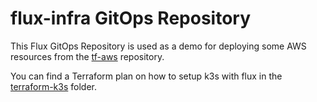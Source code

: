# flux-infra GitOps Repository

This Flux GitOps Repository is used as a demo for deploying some AWS resources from the [tf-aws](https://github.com/al-lac/tf-aws) repository.

You can find a Terraform plan on how to setup k3s with flux in the [terraform-k3s](terraform-k3s) folder.
